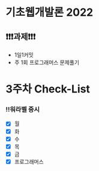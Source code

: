 # 기초웹개발론 2022

## ❗❗❗과제❗❗❗

- 1일1커밋
- 주 1회 프로그래머스 문제풀기

# 3주차 Check-List

### ‼️워라벨 중시

- [x] 월
- [x] 화
- [x] 수
- [x] 목
- [x] 금
- [x] 프로그래머스
